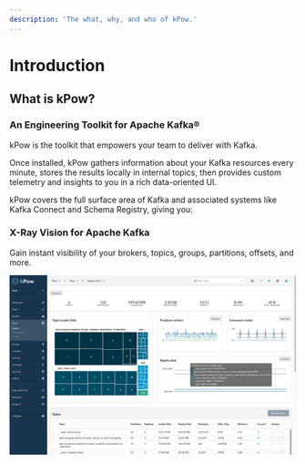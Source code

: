 ```yaml
---
description: 'The what, why, and who of kPow.'
---
```


# Introduction

## What is kPow?

### An Engineering Toolkit for Apache Kafka®

kPow is the toolkit that empowers your team to deliver with Kafka.

Once installed, kPow gathers information about your Kafka resources every minute, stores the results locally in internal topics, then provides custom telemetry and insights to you in a rich data-oriented UI.

kPow covers the full surface area of Kafka and associated systems like Kafka Connect and Schema Registry, giving you:

### X-Ray Vision for Apache Kafka

Gain instant visibility of your brokers, topics, groups, partitions, offsets, and more.

![](../.gitbook/assets/screen-xray.png)


